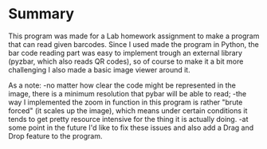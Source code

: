
#   Summary

This program was made for a Lab homework assignment to make a program 
that can read given barcodes. Since I used made the program in Python, 
the bar code reading part was easy to implement trough an external 
library (pyzbar, which also reads QR codes), so of course to make it
a bit more challenging I also made a basic image viewer around it.

As a note:
-no matter how clear the code might be represented in the image, 
there is a minimum resolution that pybar will be able to read;
-the way I implemented the zoom in function in this program is rather 
"brute forced" (it scales up the image), which means under certain 
conditions it tends to get pretty resource intensive for the thing it is 
actually doing.
-at some point in the future I'd like to fix these issues and also add a 
Drag and Drop feature to the program.
